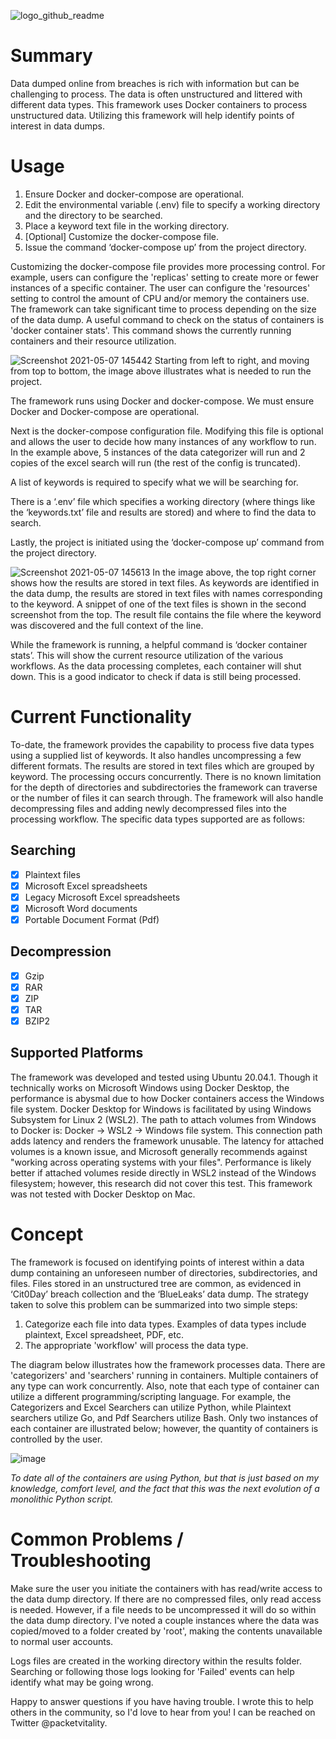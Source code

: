 ![logo_github_readme](https://user-images.githubusercontent.com/45752781/114323589-b9760680-9ada-11eb-9777-c9f857ecbb48.png)

# Summary
Data dumped online from breaches is rich with information but can be challenging to process. The data is often unstructured and littered with different data types.
This framework uses Docker containers to process unstructured data. Utilizing this framework will help identify points of interest in data dumps.

# Usage
1.	Ensure Docker and docker-compose are operational.
2.	Edit the environmental variable (.env) file to specify a working directory and the directory to be searched. 
3.	Place a keyword text file in the working directory.
4.	[Optional] Customize the docker-compose file.
5.	Issue the command ‘docker-compose up’ from the project directory.

Customizing the docker-compose file provides more processing control. For example, users can configure the 'replicas' setting to create more or fewer instances of a specific container. The user can configure the 'resources' setting to control the amount of CPU and/or memory the containers use. The framework can take significant time to process depending on the size of the data dump. A useful command to check on the status of containers is 'docker container stats'. This command shows the currently running containers and their resource utilization.

![Screenshot 2021-05-07 145442](https://user-images.githubusercontent.com/45752781/117512294-306cb680-af44-11eb-922a-fe99197434b1.png)
Starting from left to right, and moving from top to bottom, the image above illustrates what is needed to run the project. 

The framework runs using Docker and docker-compose. We must ensure Docker and Docker-compose are operational.

Next is the docker-compose configuration file. Modifying this file is optional and allows the user to decide how many instances of any workflow to run. In the example above, 5 instances of the data categorizer will run and 2 copies of the excel search will run (the rest of the config is truncated). 

A list of keywords is required to specify what we will be searching for.

There is a ‘.env’ file which specifies a working directory (where things like the ‘keywords.txt’ file and results are stored) and where to find the data to search. 

Lastly, the project is initiated using the ‘docker-compose up’ command from the project directory. 


![Screenshot 2021-05-07 145613](https://user-images.githubusercontent.com/45752781/117512401-66aa3600-af44-11eb-9bfb-bb53e8a74571.png)
In the image above, the top right corner shows how the results are stored in text files. As keywords are identified in the data dump, the results are stored in text files with names corresponding to the keyword. A snippet of one of the text files is shown in the second screenshot from the top. The result file contains the file where the keyword was discovered and the full context of the line.

While the framework is running, a helpful command is ‘docker container stats’. This will show the current resource utilization of the various workflows. As the data processing completes, each container will shut down. This is a good indicator to check if data is still being processed. 


# Current Functionality
To-date, the framework provides the capability to process five data types using a supplied list of keywords. It also handles uncompressing a few different formats. The results are stored in text files which are grouped by keyword. The processing occurs concurrently. There is no known limitation for the depth of directories and subdirectories the framework can traverse or the number of files it can search through. The framework will also handle decompressing files and adding newly decompressed files into the processing workflow. The specific data types supported are as follows:

## Searching
- [x] Plaintext files
- [x] Microsoft Excel spreadsheets
- [x] Legacy Microsoft Excel spreadsheets
- [x] Microsoft Word documents
- [x] Portable Document Format (Pdf)

## Decompression
- [x] Gzip
- [x] RAR
- [x] ZIP
- [x] TAR
- [x] BZIP2

## Supported Platforms
The framework was developed and tested using Ubuntu 20.04.1. Though it technically works on Microsoft Windows using Docker Desktop, the performance is abysmal due to how Docker containers access the Windows file system. Docker Desktop for Windows is facilitated by using Windows Subsystem for Linux 2 (WSL2). The path to attach volumes from Windows to Docker is: Docker -> WSL2 -> Windows file system. This connection path adds latency and renders the framework unusable. The latency for attached volumes is a known issue, and Microsoft generally recommends against "working across operating systems with your files". Performance is likely better if attached volumes reside directly in WSL2 instead of the Windows filesystem; however, this research did not cover this test. This framework was not tested with Docker Desktop on Mac. 

# Concept
The framework is focused on identifying points of interest within a data dump containing an unforeseen number of directories, subdirectories, and files. Files stored in an unstructured tree are common, as evidenced in ‘Cit0Day’ breach collection and the ‘BlueLeaks’ data dump. The strategy taken to solve this problem can be summarized into two simple steps:
1. Categorize each file into data types. Examples of data types include plaintext, Excel spreadsheet, PDF, etc.
2. The appropriate 'workflow' will process the data type. 

The diagram below illustrates how the framework processes data. There are 'categorizers' and 'searchers' running in containers. Multiple containers of any type can work concurrently. Also, note that each type of container can utilize a different programming/scripting language. For example, the Categorizers and Excel Searchers can utilize Python, while Plaintext searchers utilize Go, and Pdf Searchers utilize Bash. Only two instances of each container are illustrated below; however, the quantity of containers is controlled by the user.

![image](https://user-images.githubusercontent.com/45752781/111229585-607e8580-85a3-11eb-9b7d-7bdde6de9dfe.png)

*To date all of the containers are using Python, but that is just based on my knowledge, comfort level, and the fact that this was the next evolution of a monolithic Python script.*

# Common Problems / Troubleshooting
Make sure the user you initiate the containers with has read/write access to the data dump directory. If there are no compressed files, only read access is needed. However, if a file needs to be uncompressed it will do so within the data dump directory. I've noted a couple instances where the data was copied/moved to a folder created by 'root', making the contents unavailable to normal user accounts. 

Logs files are created in the working directory within the results folder. Searching or following those logs looking for 'Failed' events can help identify what may be going wrong.

Happy to answer questions if you have having trouble. I wrote this to help others in the community, so I'd love to hear from you! I can be reached on Twitter @packetvitality.
